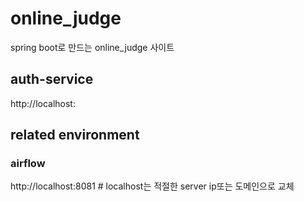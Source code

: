 # online_judge
spring boot로 만드는 online_judge 사이트

## auth-service
http://localhost:

## related environment
### airflow
http://localhost:8081 # localhost는 적절한 server ip또는 도메인으로 교체


